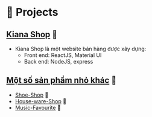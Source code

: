 # 🧪 Projects

## [Kiana Shop](https://kianashop.vercel.app/) 🔗
- Kiana Shop là một website bán hàng được xây dựng:
    + Front end: ReactJS, Material UI
    + Back end: NodeJS, express

## [Một số sản phẩm nhỏ khác](https://github.com/lebalans21-60TH2?tab=repositories) 🔗
- [Shoe-Shop](https://github.com/lebalans21-60TH2/fontend_shopTMDT) 🔗
- [House-ware-Shop](https://github.com/lebalans21-60TH2/Houseware_shop) 🔗
- [Music-Favourite](https://github.com/lebalans21-60TH2/Music_favorite) 🔗